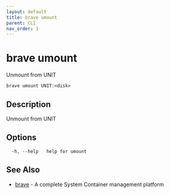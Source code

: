 ```yaml
---
layout: default
title: brave umount
parent: CLI
nav_order: 1
---
```


# brave umount

Unmount <disk> from UNIT

```
brave umount UNIT:<disk>
```

## Description

Unmount <disk> from UNIT

## Options

```
  -h, --help   help for umount
```

## See Also

* [brave](brave.md)	 - A complete System Container management platform

